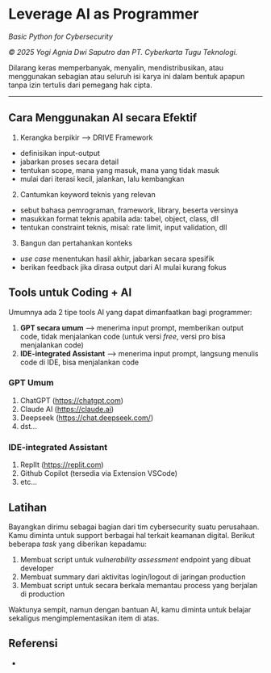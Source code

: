 # Leverage AI as Programmer

*Basic Python for Cybersecurity*

*© 2025 Yogi Agnia Dwi Saputro dan PT. Cyberkarta Tugu Teknologi.*

Dilarang keras memperbanyak, menyalin, mendistribusikan, atau menggunakan sebagian atau seluruh isi karya ini dalam bentuk apapun tanpa izin tertulis dari pemegang hak cipta.

------------------------------------

## Cara Menggunakan AI secara Efektif

1. Kerangka berpikir --> DRIVE Framework
  - definisikan input-output
  - jabarkan proses secara detail
  - tentukan scope, mana yang masuk, mana yang tidak masuk
  - mulai dari iterasi kecil, jalankan, lalu kembangkan
2. Cantumkan keyword teknis yang relevan
  - sebut bahasa pemrograman, framework, library, beserta versinya
  - masukkan format teknis apabila ada: tabel, object, class, dll
  - tentukan constraint teknis, misal: rate limit, input validation, dll
3. Bangun dan pertahankan konteks
  - *use case* menentukan hasil akhir, jabarkan secara spesifik
  - berikan feedback jika dirasa output dari AI mulai kurang fokus

## Tools untuk Coding + AI

Umumnya ada 2 tipe tools AI yang dapat dimanfaatkan bagi programmer:
1. **GPT secara umum** --> menerima input prompt, memberikan output code, tidak menjalankan code (untuk versi *free*, versi pro bisa menjalankan code)
2. **IDE-integrated Assistant** --> menerima input prompt, langsung menulis code di IDE, bisa menjalankan code

### GPT Umum
1. ChatGPT (https://chatgpt.com)
2. Claude AI (https://claude.ai)
3. Deepseek (https://chat.deepseek.com/)
4. dst...

### IDE-integrated Assistant
1. ReplIt (https://replit.com)
2. Github Copilot (tersedia via Extension VSCode)
3. etc...

## Latihan

Bayangkan dirimu sebagai bagian dari tim cybersecurity suatu perusahaan. Kamu diminta untuk support berbagai hal terkait keamanan digital. Berikut beberapa *task* yang diberikan kepadamu:
1. Membuat script untuk *vulnerability assessment* endpoint yang dibuat developer
2. Membuat summary dari aktivitas login/logout di jaringan production
3. Membuat script untuk secara berkala memantau process yang berjalan di production

Waktunya sempit, namun dengan bantuan AI, kamu diminta untuk belajar sekaligus mengimplementasikan item di atas.

## Referensi
-